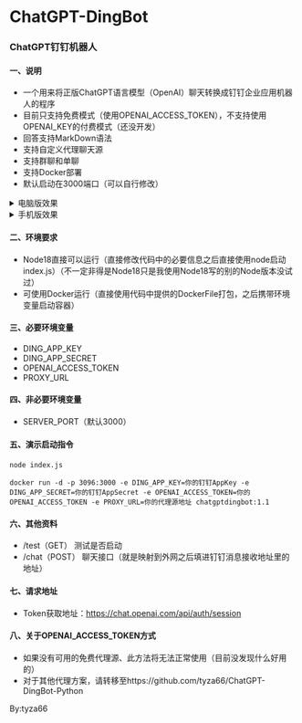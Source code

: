 # ChatGPT-DingBot
### ChatGPT钉钉机器人
#### 一、说明
- 一个用来将正版ChatGPT语言模型（OpenAI）聊天转换成钉钉企业应用机器人的程序
- 目前只支持免费模式（使用OPENAI_ACCESS_TOKEN），不支持使用OPENAI_KEY的付费模式（还没开发）
- 回答支持MarkDown语法
- 支持自定义代理聊天源
- 支持群聊和单聊
- 支持Docker部署
- 默认启动在3000端口（可以自行修改）
<details><summary>电脑版效果</summary>
<img src="./images/1.png"/>
</details>
<details><summary>手机版效果</summary>
<img src="./images/2.jpg"/>
</details>

#### 二、环境要求
- Node18直接可以运行（直接修改代码中的必要信息之后直接使用node启动index.js）（不一定非得是Node18只是我使用Node18写的别的Node版本没试过）
- 可使用Docker运行（直接使用代码中提供的DockerFile打包，之后携带环境变量启动容器）

#### 三、必要环境变量
- DING_APP_KEY
- DING_APP_SECRET
- OPENAI_ACCESS_TOKEN
- PROXY_URL
  
#### 四、非必要环境变量
- SERVER_PORT（默认3000）

#### 五、演示启动指令
```
node index.js
```

```
docker run -d -p 3096:3000 -e DING_APP_KEY=你的钉钉AppKey -e DING_APP_SECRET=你的钉钉AppSecret -e OPENAI_ACCESS_TOKEN=你的OPENAI_ACCESS_TOKEN -e PROXY_URL=你的代理源地址 chatgptdingbot:1.1
```

#### 六、其他资料
- /test（GET） 测试是否启动
- /chat（POST） 聊天接口（就是映射到外网之后填进钉钉消息接收地址里的地址）

#### 七、请求地址
- Token获取地址：https://chat.openai.com/api/auth/session

#### 八、关于OPENAI_ACCESS_TOKEN方式
- 如果没有可用的免费代理源、此方法将无法正常使用（目前没发现什么好用的）
- 对于其他代理方案，请转移至https://github.com/tyza66/ChatGPT-DingBot-Python

By:tyza66
